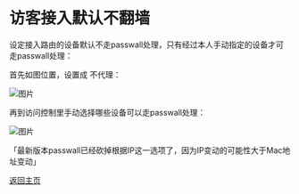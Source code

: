 # 访客接入默认不翻墙

设定接入路由的设备默认不走passwall处理，只有经过本人手动指定的设备才可走passwall处理：           

首先如图位置，设置成 不代理：      

![图片](https://user-images.githubusercontent.com/73426989/150646837-b1f5f962-be55-4592-bfac-969e4c5ce15b.png)              

再到访问控制里手动选择哪些设备可以走passwall处理：             

![图片](https://user-images.githubusercontent.com/73426989/150646849-c8e10dc4-3c85-49bd-b421-e9b720707f71.png)            

「最新版本passwall已经砍掉根据IP这一选项了，因为IP变动的可能性大于Mac地址变动」        


[返回主页](../README.md)                



